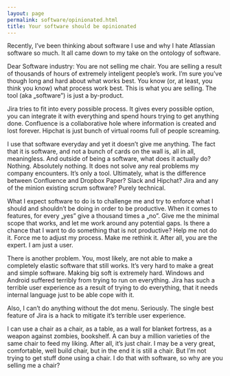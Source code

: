 ```yaml
---
layout: page
permalink: software/opinionated.html
title: Your software should be opinionated
---
```

Recently, I’ve been thinking about software I use and why I hate Atlassian software so 
much. It all came down to my take on the ontology of software.

Dear Software industry: You are not selling me chair. You are selling a result of 
thousands of hours of extremely inteligent people’s work. I’m sure you’ve though 
long and hard about what works best. You know (or, at least, you think you know) what 
process work best. This is what you are selling. The tool (aka „software”) is just a 
by-product.

Jira tries to fit into every possible process. It gives every possible option, you can 
integrate it with everything and spend hours trying to get anything done. Confluence is 
a collaborative hole where information is created and lost forever. Hipchat is just 
bunch of virtual rooms full of people screaming.

I use that software everyday and yet it doesn’t give me anything. The fact that it is 
software, and not a bunch of cards on the wall is, all in all, meaningless. And outside 
of being a software, what does it actually do? Nothing. Absolutely nothing. It does not 
solve any real problems my company encounters. It’s only a tool. Ultimately, what is 
the difference between Confluence and Dropbox Paper? Slack and Hipchat? Jira and any of 
the minion existing scrum software? Purely technical.

What I expect software to do is to challenge me and try to enforce what I should and 
shouldn’t be doing in order to be productive. When it comes to features, for every „yes” 
give a thousand times a „no”. Give me the minimal scope that works, and let me work 
around any potential gaps. Is there a chance that I want to do something that is not 
productive? Help me not do it. Force me to adjust my process.  Make me rethink it. After 
all, you are the expert. I am just a user.

There is another problem. You, most likely, are not able to make a completely elastic 
software that still works. It’s very hard to make a great and simple software. Making 
big soft is extremely hard. Windows and Android suffered terribly from trying to run on 
everything. Jira has such a terrible user experience as a result of trying to do 
everything, that it needs internal language just to be able cope with it.

Also, I can’t do anything without the dot menu. Seriously. The single best feature of 
Jira is a hack to mitigate it’s terrible user experience. 

I can use a chair as a chair, as a table, as a wall for blanket fortress, as a weapon 
against zombies, bookshelf. A can buy a million varieties of the same chair to feed my 
liking. After all, it’s just chair. I may be a very great, comfortable, well build chair, 
but in the end it is still a chair. But I’m not trying to get stuff done using a chair. I 
do that with software, so why are you selling me a chair?